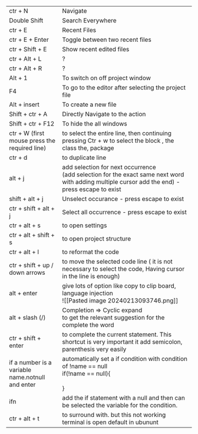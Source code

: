 |  |  |
| ---- | ---- |
| ctr + N | Navigate |
| Double Shift | Search Everywhere |
| ctr + E | Recent Files |
| ctr + E + Enter | Toggle between two recent files |
| ctr + Shift + E | Show recent edited files |
| ctr + Alt + L | ? |
| ctr + Alt + R | ? |
| Alt + 1 | To switch on off project window |
| F4 | To go to the editor after selecting the project file |
| Alt + insert | To create a new file |
| Shift + ctr + A | Directly Navigate to the action |
| Shift + ctr + F12 | To hide the all windows |
| ctr + W (first mouse press the <br>required line) | to select the entire line, then continuing pressing Ctr + w to select the block , the class the, package |
| ctr + d | to duplicate line |
| alt + j | add selection for next occurrence<br>(add selection for the exact same next word with adding multiple cursor add the end) - press escape to exist |
| shift + alt + j | Unselect occurance - press escape to exist |
| ctr + shift + alt + j | Select all occurrence - press escape to exist <br> |
| ctr + alt + s | to open settings |
| ctr + alt + shift + s | to open project structure |
| ctr + alt + l | to reformat the code |
| ctr + shift + up / down arrows | to move the selected code line ( it is not necessary to select the code, Having cursor in the line is enough) |
| alt + enter | give lots of option like copy to clip board, language injection<br>![[Pasted image 20240213093746.png]]<br> |
| alt + slash (/) | Completion => Cyclic expand<br>to get the relevant suggestion for the complete the word<br> |
| ctr + shift + enter | to complete the current statement. This shortcut is very important it add semicolon, parenthesis very easily |
| if a number is a variable<br>name.notnull and enter | automatically set a if condition with condition of !name == null<br>if(!name == null){<br><br>} |
| ifn<br> | add the if statement with a null and then can be selected the variable for the condition.<br> |
| ctr + alt + t | to surround with. but this not working terminal is open default in ubununt |


